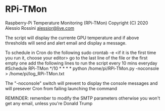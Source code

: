 # RPi-TMon
Raspberry-Pi Temperature Monitoring (RPi-TMon)
Copyright (C) 2020 Alessio Rossini <alessior@live.com>

The script will display the currente GPU temperature and if above thresholds will send and alert email and display a message.


To schedule in Cron do the following
  sudo crontab -e
  <if it is the first time you run it, choose your editor>
  go to the last line of the file or the first empty one
  add the following lines to run the script every 10 mins everyday
  #Schedule RPi-TMon
  */10 * * * * python /home/pi/RPi-TMon.py -noconsole > /home/pi/log_RPi-TMon.txt


The "-noconsole" switch will prevent to display the console messages and will presever Cron from failing launching the command

REMINDER: remember to modify the SMTP parameters otherwise you won't get any email, unless you're Donald Trump

